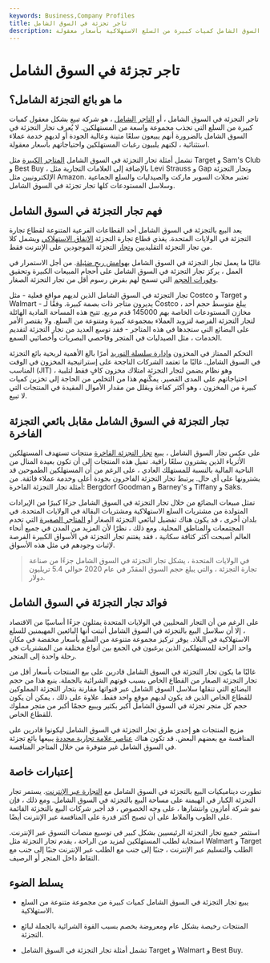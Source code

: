 ```yaml
---
keywords: Business,Company Profiles
title: تاجر تجزئة في السوق الشامل
description: يبيع تجار التجزئة في السوق الشامل كميات كبيرة من السلع الاستهلاكية بأسعار معقولة
---
```


# تاجر تجزئة في السوق الشامل
## ما هو بائع التجزئة الشامل؟

تاجر التجزئة في السوق الشامل ، أو [التاجر الشامل](/merchandising) ، هو شركة تبيع بشكل معقول كميات كبيرة من السلع التي تجذب مجموعة واسعة من المستهلكين. لا يُعرف تجار التجزئة في السوق الشامل بالضرورة أنهم يبيعون سلعًا متينة وعالية الجودة أو لديهم خدمة عملاء استثنائية ، لكنهم يلبيون رغبات المستهلكين واحتياجاتهم بأسعار معقولة.

تشمل أمثلة تجار التجزئة في السوق الشامل [المتاجر الكبيرة](/big_box_retailer) مثل Target و Sam's Club و Best Buy ، بالإضافة إلى العلامات التجارية مثل Levi Strauss و Gap وتجار التجزئة الإلكترونيين مثل Amazon. تعتبر محلات السوبر ماركت والصيدليات والسلع الجماعية وسلاسل المستودعات كلها تجار تجزئة في السوق الشامل.

## فهم تجار التجزئة في السوق الشامل

يعد البيع بالتجزئة في السوق الشامل أحد القطاعات الفرعية المتنوعة لقطاع تجارة التجزئة في الولايات المتحدة. يغذي قطاع تجارة التجزئة [الإنفاق الاستهلاكي](/consumer-spending) ويشمل كلا من تجار التجزئة التقليديين [وتجار](/brickandmortar) التجزئة الموجودين على الإنترنت فقط.

غالبًا ما يعمل تجار التجزئة في السوق الشامل [بهوامش ربح ضئيلة](/profitmargin). من أجل الاستمرار في العمل ، يركز تجار التجزئة في السوق الشامل على أحجام المبيعات الكبيرة وتحقيق [وفورات الحجم](/economiesofscale) التي تسمح لهم بفرض رسوم أقل من تجار التجزئة الصغار.

تجار التجزئة في السوق الشامل الذين لديهم مواقع فعلية - مثل Costco و Target و Walmart - يديرون متاجر ذات بصمة كبيرة. وفقًا لـ Costco ، يبلغ متوسط حجم أحد مخازن المستودعات الخاصة بهم 145000 قدم مربع. تتيح هذه المساحة المادية الهائلة لتجار التجزئة الفرصة لتزويد العملاء بمجموعة كبيرة ومتنوعة من السلع. ولا يقتصر الأمر على البضائع التي ستجدها في هذه المتاجر - فقد توسع العديد من تجار التجزئة لتقديم الخدمات ، مثل الصيدليات في المتجر وفاحصي البصريات وأخصائيي السمع.

التحكم الممتاز في المخزون [وإدارة سلسلة التوريد](/supplychain) أمرًا بالغ الأهمية لربحية بائع التجزئة في السوق الشامل. غالبًا ما تعتمد الشركات الناجحة على إستراتيجية المخزون في الوقت المناسب (JIT) ، وهو نظام يضمن لتجار التجزئة امتلاك مخزون كافٍ فقط لتلبية احتياجاتهم على المدى القصير. يمكّنهم هذا من التخلص من الحاجة إلى تخزين كميات كبيرة من المخزون ، وهو أكثر كفاءة ويقلل من مقدار الأموال المقيدة في المنتجات التي لا تبيع.

## تجار التجزئة في السوق الشامل مقابل بائعي التجزئة الفاخرة

على عكس تجار السوق الشامل ، يبيع [تجار التجزئة الفاخرة](/luxury-item) منتجات تستهدف المستهلكين الأثرياء الذين يشترون سلعًا راقية. تميل هذه المنتجات إلى أن تكون بعيدة المنال من الناحية المالية بالنسبة للمستهلك العادي ، على الرغم من أن المستهلكين الطموحين قد يشترونها على أي حال. يرتبط تجار التجزئة الفاخرون بجودة أعلى وخدمة عملاء فائقة. من أمثلة تجار التجزئة الفاخرة: Bergdorf Goodman و Barney's و Tiffany و Saks.

تمثل مبيعات البضائع من خلال تجار التجزئة في السوق الشامل جزءًا كبيرًا من الإيرادات المتولدة من مشتريات السلع الاستهلاكية ومشتريات البقالة في الولايات المتحدة. في بلدان أخرى ، قد يكون هناك تفضيل لبائعي التجزئة الصغار أو [المتاجر الصغيرة](/momandpop) التي تخدم المجتمعات والمناطق المحلية. ومع ذلك ، نظرًا لأن المزيد من المدن في جميع أنحاء العالم أصبحت أكثر كثافة سكانية ، فقد يغتنم تجار التجزئة في الأسواق الكبيرة الفرصة لإثبات وجودهم في مثل هذه الأسواق.

> في الولايات المتحدة ، يشكل تجار التجزئة في السوق الشامل جزءًا من صناعة تجارة التجزئة ، والتي يبلغ حجم السوق المقدّر في عام 2020 حوالي 5.4 تريليون دولار.

>

## فوائد تجار التجزئة في السوق الشامل

على الرغم من أن التجار المحليين في الولايات المتحدة يمثلون جزءًا أساسيًا من الاقتصاد ، إلا أن سلاسل البيع بالتجزئة في السوق الشامل أثبتت أنها البائعين المهيمنين للسلع الاستهلاكية في البلاد. يوفر تركيز مجموعة متنوعة من السلع بأسعار مخفضة في مكان واحد الراحة للمستهلكين الذين يرغبون في الجمع بين أنواع مختلفة من المشتريات في رحلة واحدة إلى المتجر.

غالبًا ما يكون تجار التجزئة في السوق الشامل قادرين على بيع المنتجات بأسعار أقل من تجار التجزئة الصغار من القطاع الخاص بسبب قوتهم الشرائية بالجملة. ينبع هذا من حجم البضائع التي تنقلها سلاسل السوق الشامل عبر قنواتها مقارنة بتجار التجزئة المملوكين للقطاع الخاص الذين قد يكون لديهم موقع واحد فقط. علاوة على ذلك ، يمكن أن يكون حجم كل متجر تجزئة في السوق الشامل أكبر بكثير ويبيع حجمًا أكبر من متجر مملوك للقطاع الخاص.

مزيج المنتجات هو إحدى طرق تجار التجزئة في السوق الشامل ليكونوا قادرين على المنافسة مع بعضهم البعض. قد تكون هناك [عناصر علامة تجارية محددة](/brand-loyalty) يبيعها بائع تجزئة في السوق الشامل غير متوفرة من خلال المتاجر المنافسة.

## إعتبارات خاصة

تطورت ديناميكيات البيع بالتجزئة في السوق الشامل مع [التجارة عبر الإنترنت](/ecommerce). يستمر تجار التجزئة الكبار في الهيمنة على مساحة البيع بالتجزئة في السوق الشامل. ومع ذلك ، فإن نمو شركة أمازون وانتشارها ، على وجه الخصوص ، قد أجبر شركات البيع بالتجزئة القائمة على الطوب والملاط على أن تصبح أكثر قدرة على المنافسة عبر الإنترنت أيضًا.

استثمر جميع تجار التجزئة الرئيسيين بشكل كبير في توسيع منصات التسوق عبر الإنترنت. استجابة لطلب المستهلكين لمزيد من الراحة ، يقدم تجار التجزئة مثل Walmart و Target الطلب والتسليم عبر الإنترنت ، جنبًا إلى جنب مع الطلب عبر الإنترنت جنبًا إلى جنب مع التقاط داخل المتجر أو الرصيف.

## يسلط الضوء

- يبيع تجار التجزئة في السوق الشامل كميات كبيرة من مجموعة متنوعة من السلع الاستهلاكية.

- المنتجات رخيصة بشكل عام ومعروضة بخصم بسبب القوة الشرائية بالجملة لبائع التجزئة.

- تشمل أمثلة تجار التجزئة في السوق الشامل Target و Walmart و Best Buy.


